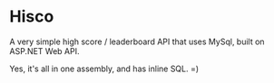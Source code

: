 Hisco
=====

A very simple high score / leaderboard API that uses MySql, built on ASP.NET Web API.

Yes, it's all in one assembly, and has inline SQL. =)
